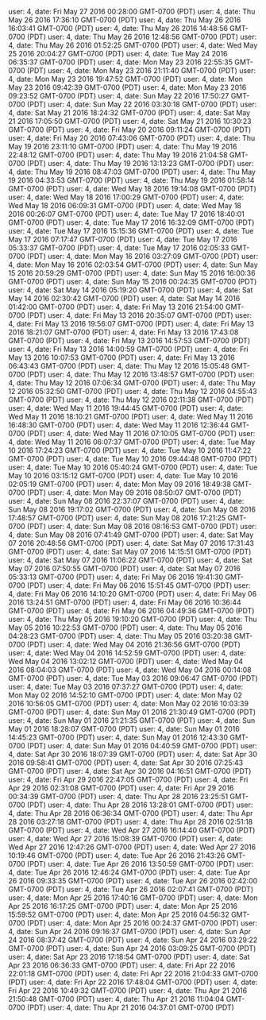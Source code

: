 user: 4, date: Fri May 27 2016 00:28:00 GMT-0700 (PDT)
user: 4, date: Thu May 26 2016 17:36:10 GMT-0700 (PDT)
user: 4, date: Thu May 26 2016 16:03:41 GMT-0700 (PDT)
user: 4, date: Thu May 26 2016 14:48:56 GMT-0700 (PDT)
user: 4, date: Thu May 26 2016 12:48:56 GMT-0700 (PDT)
user: 4, date: Thu May 26 2016 01:52:25 GMT-0700 (PDT)
user: 4, date: Wed May 25 2016 20:04:27 GMT-0700 (PDT)
user: 4, date: Tue May 24 2016 06:35:37 GMT-0700 (PDT)
user: 4, date: Mon May 23 2016 22:55:35 GMT-0700 (PDT)
user: 4, date: Mon May 23 2016 21:11:40 GMT-0700 (PDT)
user: 4, date: Mon May 23 2016 19:47:52 GMT-0700 (PDT)
user: 4, date: Mon May 23 2016 09:42:39 GMT-0700 (PDT)
user: 4, date: Mon May 23 2016 09:23:52 GMT-0700 (PDT)
user: 4, date: Sun May 22 2016 17:50:27 GMT-0700 (PDT)
user: 4, date: Sun May 22 2016 03:30:18 GMT-0700 (PDT)
user: 4, date: Sat May 21 2016 18:24:32 GMT-0700 (PDT)
user: 4, date: Sat May 21 2016 17:05:50 GMT-0700 (PDT)
user: 4, date: Sat May 21 2016 10:30:23 GMT-0700 (PDT)
user: 4, date: Fri May 20 2016 09:11:24 GMT-0700 (PDT)
user: 4, date: Fri May 20 2016 07:43:06 GMT-0700 (PDT)
user: 4, date: Thu May 19 2016 23:11:10 GMT-0700 (PDT)
user: 4, date: Thu May 19 2016 22:48:12 GMT-0700 (PDT)
user: 4, date: Thu May 19 2016 21:04:58 GMT-0700 (PDT)
user: 4, date: Thu May 19 2016 13:13:23 GMT-0700 (PDT)
user: 4, date: Thu May 19 2016 08:47:03 GMT-0700 (PDT)
user: 4, date: Thu May 19 2016 04:33:53 GMT-0700 (PDT)
user: 4, date: Thu May 19 2016 01:58:14 GMT-0700 (PDT)
user: 4, date: Wed May 18 2016 19:14:08 GMT-0700 (PDT)
user: 4, date: Wed May 18 2016 17:00:29 GMT-0700 (PDT)
user: 4, date: Wed May 18 2016 06:09:31 GMT-0700 (PDT)
user: 4, date: Wed May 18 2016 00:26:07 GMT-0700 (PDT)
user: 4, date: Tue May 17 2016 18:40:01 GMT-0700 (PDT)
user: 4, date: Tue May 17 2016 16:32:09 GMT-0700 (PDT)
user: 4, date: Tue May 17 2016 15:15:36 GMT-0700 (PDT)
user: 4, date: Tue May 17 2016 07:17:47 GMT-0700 (PDT)
user: 4, date: Tue May 17 2016 05:33:37 GMT-0700 (PDT)
user: 4, date: Tue May 17 2016 02:05:33 GMT-0700 (PDT)
user: 4, date: Mon May 16 2016 03:27:09 GMT-0700 (PDT)
user: 4, date: Mon May 16 2016 02:03:54 GMT-0700 (PDT)
user: 4, date: Sun May 15 2016 20:59:29 GMT-0700 (PDT)
user: 4, date: Sun May 15 2016 16:00:36 GMT-0700 (PDT)
user: 4, date: Sun May 15 2016 00:24:35 GMT-0700 (PDT)
user: 4, date: Sat May 14 2016 05:19:20 GMT-0700 (PDT)
user: 4, date: Sat May 14 2016 02:30:42 GMT-0700 (PDT)
user: 4, date: Sat May 14 2016 01:42:00 GMT-0700 (PDT)
user: 4, date: Fri May 13 2016 21:54:00 GMT-0700 (PDT)
user: 4, date: Fri May 13 2016 20:35:07 GMT-0700 (PDT)
user: 4, date: Fri May 13 2016 19:56:07 GMT-0700 (PDT)
user: 4, date: Fri May 13 2016 18:21:07 GMT-0700 (PDT)
user: 4, date: Fri May 13 2016 17:43:08 GMT-0700 (PDT)
user: 4, date: Fri May 13 2016 14:57:53 GMT-0700 (PDT)
user: 4, date: Fri May 13 2016 14:00:59 GMT-0700 (PDT)
user: 4, date: Fri May 13 2016 10:07:53 GMT-0700 (PDT)
user: 4, date: Fri May 13 2016 06:43:43 GMT-0700 (PDT)
user: 4, date: Thu May 12 2016 15:05:48 GMT-0700 (PDT)
user: 4, date: Thu May 12 2016 13:48:57 GMT-0700 (PDT)
user: 4, date: Thu May 12 2016 07:06:34 GMT-0700 (PDT)
user: 4, date: Thu May 12 2016 05:32:50 GMT-0700 (PDT)
user: 4, date: Thu May 12 2016 04:55:43 GMT-0700 (PDT)
user: 4, date: Thu May 12 2016 02:11:38 GMT-0700 (PDT)
user: 4, date: Wed May 11 2016 19:44:45 GMT-0700 (PDT)
user: 4, date: Wed May 11 2016 18:10:21 GMT-0700 (PDT)
user: 4, date: Wed May 11 2016 16:48:30 GMT-0700 (PDT)
user: 4, date: Wed May 11 2016 12:36:44 GMT-0700 (PDT)
user: 4, date: Wed May 11 2016 07:10:05 GMT-0700 (PDT)
user: 4, date: Wed May 11 2016 06:07:37 GMT-0700 (PDT)
user: 4, date: Tue May 10 2016 17:24:23 GMT-0700 (PDT)
user: 4, date: Tue May 10 2016 11:47:22 GMT-0700 (PDT)
user: 4, date: Tue May 10 2016 09:44:48 GMT-0700 (PDT)
user: 4, date: Tue May 10 2016 05:40:24 GMT-0700 (PDT)
user: 4, date: Tue May 10 2016 03:15:12 GMT-0700 (PDT)
user: 4, date: Tue May 10 2016 02:05:19 GMT-0700 (PDT)
user: 4, date: Mon May 09 2016 18:49:38 GMT-0700 (PDT)
user: 4, date: Mon May 09 2016 08:50:07 GMT-0700 (PDT)
user: 4, date: Sun May 08 2016 22:37:07 GMT-0700 (PDT)
user: 4, date: Sun May 08 2016 19:17:02 GMT-0700 (PDT)
user: 4, date: Sun May 08 2016 17:48:57 GMT-0700 (PDT)
user: 4, date: Sun May 08 2016 17:21:25 GMT-0700 (PDT)
user: 4, date: Sun May 08 2016 08:16:53 GMT-0700 (PDT)
user: 4, date: Sun May 08 2016 07:41:49 GMT-0700 (PDT)
user: 4, date: Sat May 07 2016 20:48:56 GMT-0700 (PDT)
user: 4, date: Sat May 07 2016 17:31:43 GMT-0700 (PDT)
user: 4, date: Sat May 07 2016 14:15:51 GMT-0700 (PDT)
user: 4, date: Sat May 07 2016 11:06:22 GMT-0700 (PDT)
user: 4, date: Sat May 07 2016 07:50:55 GMT-0700 (PDT)
user: 4, date: Sat May 07 2016 05:33:13 GMT-0700 (PDT)
user: 4, date: Fri May 06 2016 19:41:30 GMT-0700 (PDT)
user: 4, date: Fri May 06 2016 15:51:45 GMT-0700 (PDT)
user: 4, date: Fri May 06 2016 14:10:20 GMT-0700 (PDT)
user: 4, date: Fri May 06 2016 13:24:51 GMT-0700 (PDT)
user: 4, date: Fri May 06 2016 10:36:44 GMT-0700 (PDT)
user: 4, date: Fri May 06 2016 04:49:36 GMT-0700 (PDT)
user: 4, date: Thu May 05 2016 19:10:20 GMT-0700 (PDT)
user: 4, date: Thu May 05 2016 10:22:53 GMT-0700 (PDT)
user: 4, date: Thu May 05 2016 04:28:23 GMT-0700 (PDT)
user: 4, date: Thu May 05 2016 03:20:38 GMT-0700 (PDT)
user: 4, date: Wed May 04 2016 21:36:56 GMT-0700 (PDT)
user: 4, date: Wed May 04 2016 14:52:59 GMT-0700 (PDT)
user: 4, date: Wed May 04 2016 13:02:12 GMT-0700 (PDT)
user: 4, date: Wed May 04 2016 08:04:03 GMT-0700 (PDT)
user: 4, date: Wed May 04 2016 00:14:08 GMT-0700 (PDT)
user: 4, date: Tue May 03 2016 09:06:47 GMT-0700 (PDT)
user: 4, date: Tue May 03 2016 07:37:27 GMT-0700 (PDT)
user: 4, date: Mon May 02 2016 14:52:10 GMT-0700 (PDT)
user: 4, date: Mon May 02 2016 10:56:05 GMT-0700 (PDT)
user: 4, date: Mon May 02 2016 10:03:39 GMT-0700 (PDT)
user: 4, date: Sun May 01 2016 21:30:49 GMT-0700 (PDT)
user: 4, date: Sun May 01 2016 21:21:35 GMT-0700 (PDT)
user: 4, date: Sun May 01 2016 18:28:07 GMT-0700 (PDT)
user: 4, date: Sun May 01 2016 14:45:23 GMT-0700 (PDT)
user: 4, date: Sun May 01 2016 12:43:30 GMT-0700 (PDT)
user: 4, date: Sun May 01 2016 04:40:59 GMT-0700 (PDT)
user: 4, date: Sat Apr 30 2016 18:07:39 GMT-0700 (PDT)
user: 4, date: Sat Apr 30 2016 09:58:41 GMT-0700 (PDT)
user: 4, date: Sat Apr 30 2016 07:25:43 GMT-0700 (PDT)
user: 4, date: Sat Apr 30 2016 04:16:51 GMT-0700 (PDT)
user: 4, date: Fri Apr 29 2016 22:47:05 GMT-0700 (PDT)
user: 4, date: Fri Apr 29 2016 02:31:08 GMT-0700 (PDT)
user: 4, date: Fri Apr 29 2016 00:34:39 GMT-0700 (PDT)
user: 4, date: Thu Apr 28 2016 23:25:51 GMT-0700 (PDT)
user: 4, date: Thu Apr 28 2016 13:28:01 GMT-0700 (PDT)
user: 4, date: Thu Apr 28 2016 06:36:34 GMT-0700 (PDT)
user: 4, date: Thu Apr 28 2016 03:27:18 GMT-0700 (PDT)
user: 4, date: Thu Apr 28 2016 02:51:18 GMT-0700 (PDT)
user: 4, date: Wed Apr 27 2016 16:14:40 GMT-0700 (PDT)
user: 4, date: Wed Apr 27 2016 15:08:39 GMT-0700 (PDT)
user: 4, date: Wed Apr 27 2016 12:47:26 GMT-0700 (PDT)
user: 4, date: Wed Apr 27 2016 10:19:46 GMT-0700 (PDT)
user: 4, date: Tue Apr 26 2016 21:43:26 GMT-0700 (PDT)
user: 4, date: Tue Apr 26 2016 13:50:59 GMT-0700 (PDT)
user: 4, date: Tue Apr 26 2016 12:46:24 GMT-0700 (PDT)
user: 4, date: Tue Apr 26 2016 09:33:35 GMT-0700 (PDT)
user: 4, date: Tue Apr 26 2016 02:42:00 GMT-0700 (PDT)
user: 4, date: Tue Apr 26 2016 02:07:41 GMT-0700 (PDT)
user: 4, date: Mon Apr 25 2016 17:40:16 GMT-0700 (PDT)
user: 4, date: Mon Apr 25 2016 16:17:25 GMT-0700 (PDT)
user: 4, date: Mon Apr 25 2016 15:59:52 GMT-0700 (PDT)
user: 4, date: Mon Apr 25 2016 04:56:32 GMT-0700 (PDT)
user: 4, date: Mon Apr 25 2016 00:24:37 GMT-0700 (PDT)
user: 4, date: Sun Apr 24 2016 09:16:37 GMT-0700 (PDT)
user: 4, date: Sun Apr 24 2016 08:37:42 GMT-0700 (PDT)
user: 4, date: Sun Apr 24 2016 03:29:22 GMT-0700 (PDT)
user: 4, date: Sun Apr 24 2016 03:09:25 GMT-0700 (PDT)
user: 4, date: Sat Apr 23 2016 17:18:54 GMT-0700 (PDT)
user: 4, date: Sat Apr 23 2016 06:36:33 GMT-0700 (PDT)
user: 4, date: Fri Apr 22 2016 22:01:18 GMT-0700 (PDT)
user: 4, date: Fri Apr 22 2016 21:04:33 GMT-0700 (PDT)
user: 4, date: Fri Apr 22 2016 17:48:04 GMT-0700 (PDT)
user: 4, date: Fri Apr 22 2016 10:49:32 GMT-0700 (PDT)
user: 4, date: Thu Apr 21 2016 21:50:48 GMT-0700 (PDT)
user: 4, date: Thu Apr 21 2016 11:04:04 GMT-0700 (PDT)
user: 4, date: Thu Apr 21 2016 04:37:01 GMT-0700 (PDT)
